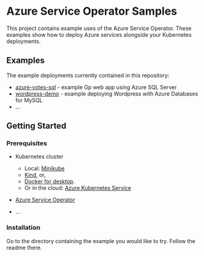 # Azure Service Operator Samples

This project contains example uses of the Azure Service Operator. These examples show how to deploy Azure services alongside your Kubernetes deployments.

## Examples

The example deployments currently contained in this repository:

* [azure-votes-sql](./azure-votes-sql) - example Gp web app using Azure SQL Server
* [wordpress-demo](./wordpress-demo) - example deploying Wordpress with Azure Databases for MySQL
* ...

## Getting Started

### Prerequisites

- Kubernetes cluster
    - Local: [Minikube](https://kubernetes.io/docs/tasks/tools/install-minikube)
    - [Kind](https://github.com/kubernetes-sigs/kind), or,
    - [Docker for desktop](https://blog.docker.com/2018/07/kubernetes-is-now-available-in-docker-desktop-stable-channel/).
    - Or in the cloud: [Azure Kubernetes Service](https://azure.microsoft.com/en-us/services/kubernetes-service/)

- [Azure Service Operator](https://github.com/Azure/azure-service-operator)
- ...

### Installation

Go to the directory containing the example you would like to try. Follow the readme there.

